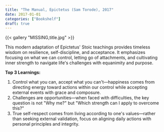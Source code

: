 ```yaml
---
title: "The Manual, Epictetus (Sam Torode), 2017"
date: 2017-01-01
categories: ["Bookshelf"]
draft: true
---
```


{{< gallery "MISSING,title.jpg" >}}

This modern adaptation of Epictetus' Stoic teachings provides timeless wisdom on resilience, self-discipline, and acceptance. It emphasizes focusing on what we can control, letting go of attachments, and cultivating inner strength to navigate life's challenges with equanimity and purpose.

**Top 3 Learnings:**

1. Control what you can, accept what you can't—happiness comes from directing energy toward actions within our control while accepting external events with grace and composure.
2. Challenges are opportunities—when faced with difficulties, the key question is not "Why me?" but "Which strength can I apply to overcome this?"
3. True self-respect comes from living according to one's values—rather than seeking external validation, focus on aligning daily actions with personal principles and integrity.
